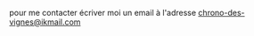 pour me contacter écriver moi un email à l'adresse [chrono-des-vignes@ikmail.com](mailto:chrono-des-vignes@ikmail.com)